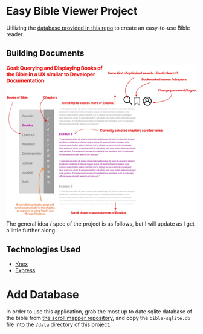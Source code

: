 # Easy Bible Viewer Project
Utilizing the [database provided in this repo](https://github.com/scrollmapper/bible_databases) to create an easy-to-use Bible reader.

## Building Documents
![app diagram](public/AppDiagram.jpg)
The general idea / spec of the project is as follows, but I will update as I get a little further along.

## Technologies Used
* [Knex](https://github.com/knex/knex)
* [Express](https://expressjs.com/)

# Add Database
In order to use this application, grab the most up to date sqlite database of the bible from [the scroll mapper repository](https://github.com/scrollmapper/bible_databases), and copy the `bible-sqlite.db` file into the `/data` directory of this project.